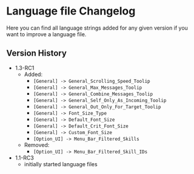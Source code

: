 # Language file Changelog

Here you can find all language strings added for any given version if you want to improve a language file.

## Version History

* 1.3-RC1
	* Added:
		* `[General] -> General_Scrolling_Speed_Toolip`
		* `[General] -> General_Max_Messages_Toolip`
		* `[General] -> General_Combine_Messages_Toolip`
		* `[General] -> General_Self_Only_As_Incoming_Toolip`
		* `[General] -> General_Out_Only_For_Target_Toolip`
		* `[General] -> Font_Size_Type`
		* `[General] -> Default_Font_Size`
		* `[General] -> Default_Crit_Font_Size`
		* `[General] -> Custom_Font_Size`
		* `[Option_UI] -> Menu_Bar_Filtered_Skills`
	* Removed:
		* `[Option_UI] -> Menu_Bar_Filtered_Skill_IDs`
* 1.1-RC3
	* initially started language files
